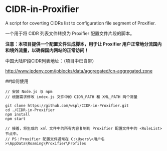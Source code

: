 # CIDR-in-Proxifier

A script for coverting CIDRs list to configuration file segment of Proxifier.

一个用于将 CIDR 列表文件转换为 Proxifier 配置文件片段的脚本。


**注意：本项目提供一个配置文件生成脚本，用于让 Proxifier 用户正常地分流国内和境外流量，以确保国内网站的正常访问！**


中国大陆IP段CIDR列表地址：（项目中已自带）

http://www.ipdeny.com/ipblocks/data/aggregated/cn-aggregated.zone


##如何使用

```
// 安装 Node.js 与 npm
// 根据需求修改 index.js 文件中的 CIDR_PATH 和 XML_PATH 两个常量

git clone https://github.com/wspl/CIDR-in-Proxifier.git
cd ./CIDR-in-Proxifier
npm install
npm start

// 接着，将生成的 xml 文件中的所有内容复制到 Proxifier 配置文件中的 <RuleList> 节点中。
// PS：Proxifier 配置文件通常在 C:\Users\<用户名>\AppData\Roaming\Proxifier\Profiles
```
